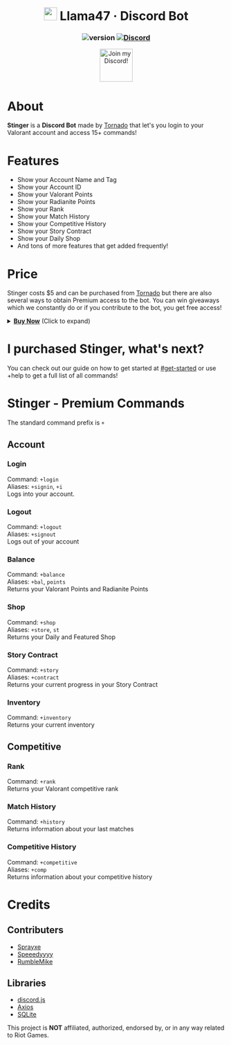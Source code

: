 <div align="center">

# <img src="https://picresize.com/images/rsz_5f6deaca919cd.png" width="30px" draggable="false"><b> </b>Llama47 &middot; Discord Bot

### ![version](https://img.shields.io/badge/Version-1.0.0-yellow.svg?style=for-the-badge) [![Discord](https://img.shields.io/discord/739856631038345266.svg?style=for-the-badge&color=yellow&logo=discord&logoColor=white)](https://discord.gg/hKpcjhK)

<a target="_blank" href="https://discord.gg/hKpcjhK" title="Join our Discord!">
<img draggable="false" src="https://discordapp.com/api/guilds/739856631038345266/widget.png?style=banner2" height="76px" draggable="false" alt="Join my Discord!">
</a>
</div>

# About

**Stinger** is a **Discord Bot** made by [Tornado](https://twitter.com/im2rnadoo) that let's you login to your Valorant account and access 15+ commands!

# Features

- Show your Account Name and Tag
- Show your Account ID
- Show your Valorant Points
- Show your Radianite Points
- Show your Rank
- Show your Match History
- Show your Competitive History
- Show your Story Contract
- Show your Daily Shop
- And tons of more features that get added frequently!

# Price

Stinger costs $5 and can be purchased from [Tornado](https://twitter.com/im2rnadoo) but there are also several ways to obtain Premium access to the bot. You can win giveaways which we constantly do or if you contribute to the bot, you get free access!
<details>
  <summary><b><u>Buy Now</u></b> (Click to expand)</summary>

  <ol>

#### BitCoin: `1F2gwh4U4KHk2n8eWEKtwsfMxgh9ibUMtn`

  </ol>
</details>

# I purchased Stinger, what's next?

You can check out our guide on how to get started at [#get-started](https://discord.com/channels/743594467277406458/743596016980459661) or use +help to get a full list of all commands!

# Stinger - Premium Commands
The standard command prefix is `+`

## Account
### Login
Command: `+login`\
Aliases: `+signin`, `+i`\
Logs into your account.
### Logout
Command: `+logout`\
Aliases: `+signout`\
Logs out of your account
### Balance
Command: `+balance`\
Aliases: `+bal`, `points`\
Returns your Valorant Points and Radianite Points
### Shop
Command: `+shop `\
Aliases: `+store`, `st`\
Returns your Daily and Featured Shop
### Story Contract
Command: `+story`\
Aliases: `+contract`\
Returns your current progress in your Story Contract
### Inventory
Command: `+inventory`\
Returns your current inventory
## Competitive
### Rank
Command: `+rank`\
Returns your Valorant competitive rank
### Match History
Command: `+history`\
Returns information about your last matches
### Competitive History
Command: `+competitive`\
Aliases: `+comp`\
Returns information about your competitive history

# Credits
## Contributers
 * [Sprayxe](https://twitter.com/Sprayxe_)
 * [Speeedyyyy](https://twitter.com/Speeedyyyytv)
 * [RumbleMike](https://twitter.com/RumbleMikee)
## Libraries
 * [discord.js](https://discord.js.org/#/)
 * [Axios](https://github.com/axios/axios)
 * [SQLite](https://www.sqlite.org/)


This project is **NOT** affiliated, authorized, endorsed by, or in any way related to Riot Games.
